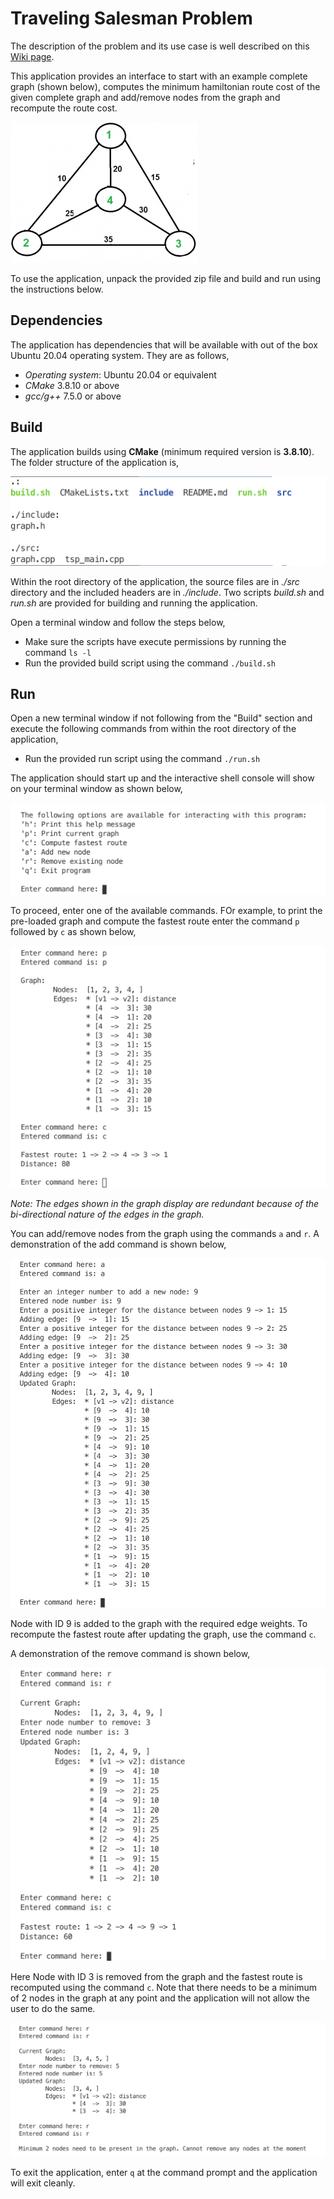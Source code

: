 # Traveling Salesman Problem

The description of the problem and its use case is well described on this [Wiki page](https://en.wikipedia.org/wiki/Travelling_salesman_problem).

This application provides an interface to start with an example complete graph (shown below), computes the minimum hamiltonian route cost of the given complete graph and add/remove nodes from the graph and recompute the route cost.

![example_graph](utils/example_graph.png)

To use the application, unpack the provided zip file and build and run using the instructions below.

## Dependencies

The application has dependencies that will be available with out of the box Ubuntu 20.04 operating system. They are as follows,

* *Operating system*: Ubuntu 20.04 or equivalent
* *CMake* 3.8.10 or above
* *gcc/g++* 7.5.0 or above 

## Build

The application builds using **CMake** (minimum required version is **3.8.10**). The folder structure of the application is,

![folder structure](utils/folder_structure.png)

Within the root directory of the application, the source files are in *./src* directory and the included headers are in *./include*. Two scripts *build.sh* and *run.sh* are provided for building and running the application.

Open a terminal window and follow the steps below,

* Make sure the scripts have execute permissions by running the command `ls -l`
* Run the provided build script using the command `./build.sh`

## Run

Open a new terminal window if not following from the "Build" section and execute the following commands from within the root directory of the application,

* Run the provided run script using the command `./run.sh`

The application should start up and the interactive shell console will show on your terminal window as shown below,

![app_startup](utils/app_startup.png)

To proceed, enter one of the available commands. FOr example, to print the pre-loaded graph and compute the fastest route enter the command `p` followed by `c` as shown below,

![print_and_compute_example_graph](utils/print_and_compute_example_graph.png)

*Note: The edges shown in the graph display are redundant because of the bi-directional nature of the edges in the graph.*

You can add/remove nodes from the graph using the commands `a` and `r`. A demonstration of the add command is shown below,

![add_node](utils/add_node.png)

Node with ID 9 is added to the graph with the required edge weights. To recompute the fastest route after updating the graph, use the command `c`.

A demonstration of the remove command is shown below,

![remove_node](utils/remove_node.png)

Here Node with ID 3 is removed from the graph and the fastest route is recomputed using the command `c`. Note that there needs to be a minimum of 2 nodes in the graph at any point and the application will not allow the user to do the same.

![min_nodes](utils/min_nodes.png)

To exit the application, enter `q` at the command prompt and the application will exit cleanly.